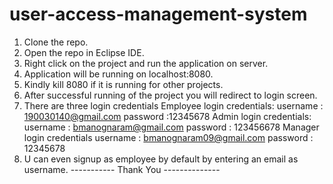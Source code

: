 # user-access-management-system

1) Clone the repo.
2) Open the repo in Eclipse IDE.
3) Right click on the project and run the application on server.
4) Application will be running on localhost:8080.
5) Kindly kill 8080 if it is running for other projects.
6) After successful running of the project you will redirect to login screen.
7) There are three login credentials
Employee login credentials:
username : 190030140@gmail.com
password :12345678
Admin login credentials:
username : bmanognaram@gmail.com
password : 123456678
Manager login credentials
username : bmanognaram09@gmail.com
password : 12345678
8) U can even signup as employee by default by entering an email as username.
   ----------- Thank You --------------
